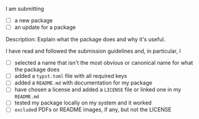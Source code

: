 <!--
Thanks for submitting a package! Please read and follow the submission guidelines detailed in the repository's README and check the boxes below. Please name your PR as `name:version` of the submitted package.

If you want to make a PR for something other than a package submission, just delete all this and make a plain PR.
-->

I am submitting
- [ ] a new package
- [ ] an update for a package

<!--
Please add a brief description of your package below and explain why you think it is useful to others. If this is an update, please briefly say what changed.
-->

Description: Explain what the package does and why it's useful.

<!--
These things need to be checked for a new submission to be merged. If you're just submitting an update, you can delete the following section.
-->

I have read and followed the submission guidelines and, in particular, I
- [ ] selected a name that isn't the most obvious or canonical name for what the package does
- [ ] added a `typst.toml` file with all required keys
- [ ] added a `README.md` with documentation for my package
- [ ] have chosen a license and added a `LICENSE` file or linked one in my `README.md`
- [ ] tested my package locally on my system and it worked
- [ ] `exclude`d PDFs or README images, if any, but not the LICENSE
